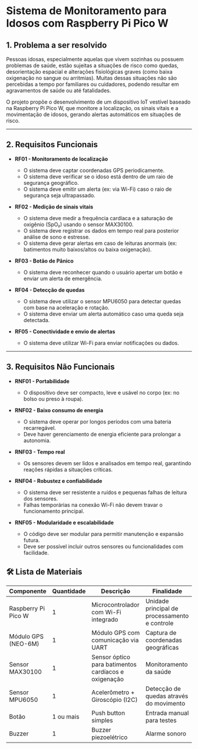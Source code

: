 # Sistema de Monitoramento para Idosos com Raspberry Pi Pico W

## 1. Problema a ser resolvido

Pessoas idosas, especialmente aquelas que vivem sozinhas ou possuem problemas de saúde, estão sujeitas a situações de risco como quedas, desorientação espacial e alterações fisiológicas graves (como baixa oxigenação no sangue ou arritmias). Muitas dessas situações não são percebidas a tempo por familiares ou cuidadores, podendo resultar em agravamentos de saúde ou até fatalidades.  

O projeto propõe o desenvolvimento de um dispositivo IoT vestível baseado na Raspberry Pi Pico W, que monitore a localização, os sinais vitais e a movimentação de idosos, gerando alertas automáticos em situações de risco.

---

## 2. Requisitos Funcionais

- **RF01 - Monitoramento de localização**
  - O sistema deve captar coordenadas GPS periodicamente.
  - O sistema deve verificar se o idoso está dentro de um raio de segurança geográfico.
  - O sistema deve emitir um alerta (ex: via Wi-Fi) caso o raio de segurança seja ultrapassado.

- **RF02 - Medição de sinais vitais**
  - O sistema deve medir a frequência cardíaca e a saturação de oxigênio (SpO₂) usando o sensor MAX30100.
  - O sistema deve registrar os dados em tempo real para posterior análise de sono e estresse.
  - O sistema deve gerar alertas em caso de leituras anormais (ex: batimentos muito baixos/altos ou baixa oxigenação).

- **RF03 - Botão de Pânico**
  - O sistema deve reconhecer quando o usuário apertar um botão e enviar um alerta de emergência.

- **RF04 - Detecção de quedas**
  - O sistema deve utilizar o sensor MPU6050 para detectar quedas com base na aceleração e rotação.
  - O sistema deve enviar um alerta automático caso uma queda seja detectada.

- **RF05 - Conectividade e envio de alertas**
  - O sistema deve utilizar Wi-Fi para enviar notificações ou dados.

---

## 3. Requisitos Não Funcionais

- **RNF01 - Portabilidade**
  - O dispositivo deve ser compacto, leve e usável no corpo (ex: no bolso ou preso à roupa).

- **RNF02 - Baixo consumo de energia**
  - O sistema deve operar por longos períodos com uma bateria recarregável.
  - Deve haver gerenciamento de energia eficiente para prolongar a autonomia.

- **RNF03 - Tempo real**
  - Os sensores devem ser lidos e analisados em tempo real, garantindo reações rápidas a situações críticas.

- **RNF04 - Robustez e confiabilidade**
  - O sistema deve ser resistente a ruídos e pequenas falhas de leitura dos sensores.
  - Falhas temporárias na conexão Wi-Fi não devem travar o funcionamento principal.

- **RNF05 - Modularidade e escalabilidade**
  - O código deve ser modular para permitir manutenção e expansão futura.
  - Deve ser possível incluir outros sensores ou funcionalidades com facilidade.

## 🛠️ Lista de Materiais

| Componente                | Quantidade | Descrição                                                | Finalidade                                    |
|---------------------------|------------|------------------------------------------------------------|-----------------------------------------------|
| Raspberry Pi Pico W       | 1          | Microcontrolador com Wi-Fi integrado                      | Unidade principal de processamento e controle |
| Módulo GPS (NEO-6M)   | 1          | Módulo GPS com comunicação via UART                      | Captura de coordenadas geográficas            |
| Sensor MAX30100           | 1          | Sensor óptico para batimentos cardíacos e oxigenação     | Monitoramento da saúde                        |
| Sensor MPU6050            | 1          | Acelerômetro + Giroscópio (I2C)                          | Detecção de quedas através do movimento       |                    |
| Botão          | 1 ou mais  | Push button simples                                      | Entrada manual para testes                    |
| Buzzer          | 1   | Buzzer piezoelétrico                                      | Alarme sonoro                   |
